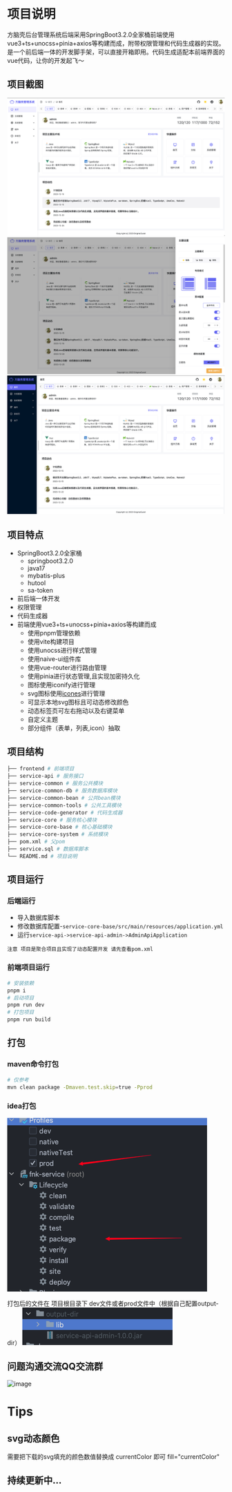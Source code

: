 # 项目说明

方脑壳后台管理系统后端采用SpringBoot3.2.0全家桶前端使用vue3+ts+unocss+pinia+axios等构建而成，附带权限管理和代码生成器的实现。是一个前后端一体的开发脚手架，可以直接开箱即用。代码生成适配本前端界面的vue代码，让你的开发起飞～

## 项目截图

![img_5.png](doc/image/img_6.png)
![img_7.png](doc/image/img_7.png)
![img_7.png](doc/image/img_8.png)


## 项目特点

- SpringBoot3.2.0全家桶
    - springboot3.2.0
    - java17
    - mybatis-plus
    - hutool
    - sa-token
- 前后端一体开发
- 权限管理
- 代码生成器
- 前端使用vue3+ts+unocss+pinia+axios等构建而成
    - 使用pnpm管理依赖
    - 使用vite构建项目
    - 使用unocss进行样式管理
    - 使用naive-ui组件库
    - 使用vue-router进行路由管理
    - 使用pinia进行状态管理,且实现加密持久化
    - 图标使用iconify进行管理
    - svg图标使用[icones](https://icones.js.org/collection/all)进行管理
    - 可显示本地svg图标且可动态修改颜色
    - 动态标签页可左右拖动以及右键菜单
    - 自定义主题
    - 部分组件（表单，列表,icon）抽取

## 项目结构

```bash
├── frontend # 前端项目
├── service-api # 服务接口
├── service-common # 服务公共模块
├── service-common-db # 服务数据库模块
├── service-common-bean # 公共bean模块
├── service-common-tools # 公共工具模块
├── service-code-generator # 代码生成器
├── service-core # 服务核心模块
├── service-core-base # 核心基础模块
├── service-core-system # 系统模块
├── pom.xml # 父pom
├── service.sql # 数据库脚本
└── README.md # 项目说明
```

## 项目运行

### 后端运行

- 导入数据库脚本
- 修改数据库配置-`service-core-base/src/main/resources/application.yml`
- 运行`service-api->service-api-admin->AdminApiApplication`

```
注意 项目是聚合项目且实现了动态配置开发 请先查看pom.xml
```

### 前端项目运行

```bash
# 安装依赖
pnpm i
# 启动项目
pnpm run dev
# 打包项目
pnpm run build
```

## 打包
### maven命令打包
```bash
# 仅参考
mvn clean package -Dmaven.test.skip=true -Pprod
```
### idea打包
![img_1.png](doc/image/build/img_1.png)

打包后的文件在 项目根目录下 dev文件或者prod文件中（根据自己配置output-dir）
![img.png](doc/image/build/img.png)

## 问题沟通交流QQ交流群
![image](https://github.com/EnigmaGuest/fnk-server/assets/26734130/68f3c27e-c447-4a3b-b9c1-4f5d2dda8267)

# Tips

## svg动态颜色

需要把下载的svg填充的颜色数值替换成 currentColor 即可 fill="currentColor"

## 持续更新中...
